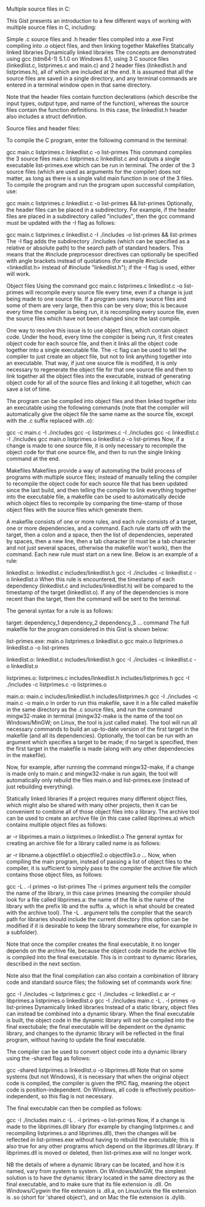 Multiple source files in C:

This Gist presents an introduction to a few different ways of working with multiple source files in C, including:

Simple .c source files and .h header files compiled into a .exe
First compiling into .o object files, and then linking together
Makefiles
Statically linked libraries
Dynamically linked libraries
The concepts are demonstrated using gcc (tdm64-1) 5.1.0 on Windows 8.1, using 3 C source files (linkedlist.c, listprimes.c and main.c) and 2 header files (linkedlist.h and listprimes.h), all of which are included at the end. It is assumed that all the source files are saved in a single directory, and any terminal commands are entered in a terminal window open in that same directory.

Note that the header files contain function declerations (which describe the input types, output type, and name of the function), whereas the source files contain the function definitions. In this case, the linkedlist.h header also includes a struct definition.

Source files and header files:

To compile the C program, enter the following command in the terminal:

gcc main.c listprimes.c linkedlist.c -o list-primes
This command compiles the 3 source files main.c listprimes.c linkedlist.c and outputs a single executable list-primes.exe which can be run in terminal. The order of the 3 source files (which are used as arguments for the compiler) does not matter, as long as there is a single valid main function in one of the 3 files. To compile the program and run the program upon successful compilation, use:

gcc main.c listprimes.c linkedlist.c -o list-primes && list-primes
Optionally, the header files can be placed in a subdirectory. For example, if the header files are placed in a subdirectory called "includes", then the gcc command must be updated with the -I flag as follows:

gcc main.c listprimes.c linkedlist.c -I ./includes -o list-primes && list-primes
The -I flag adds the subdirectory ./includes (which can be specified as a relative or absolute path) to the search path of standard headers. This means that the #include preprocessor directives can optionally be specified with angle brackets instead of quotations (for example #include <linkedlist.h> instead of #include "linkedlist.h"); if the -I flag is used, either will work.

Object files
Using the command gcc main.c listprimes.c linkedlist.c -o list-primes will recompile every source file every time, even if a change is just being made to one source file. If a program uses many source files and some of them are very large, then this can be very slow; this is because every time the compiler is being run, it is recompiling every source file, even the source files which have not been changed since the last compile.

One way to resolve this issue is to use object files, which contain object code. Under the hood, every time the compiler is being run, it first creates object code for each source file, and then it links all the object code together into a single executable file. The -c flag can be used to tell the compiler to just create an object file, but not to link anything together into an executable. That way, if just one source file is modified, it is only necessary to regenerate the object file for that one source file and then to link together all the object files into the executable, instead of generating object code for all of the source files and linking it all together, which can save a lot of time.

The program can be compiled into object files and then linked together into an executable using the following commands (note that the compiler will automatically give the object file the same name as the source file, except with the .c suffix replaced with .o):

gcc -c main.c -I ./includes
gcc -c listprimes.c -I ./includes
gcc -c linkedlist.c -I ./includes
gcc main.o listprimes.o linkedlist.o -o list-primes
Now, if a change is made to one source file, it is only necessary to recompile the object code for that one source file, and then to run the single linking command at the end.

Makefiles
Makefiles provide a way of automating the build process of programs with multiple source files; instead of manually telling the compiler to recompile the object code for each source file that has been updated since the last build, and then telling the compiler to link everything together into the executable file, a makefile can be used to automatically decide which object files to recompile by comparing the time-stamp of those object files with the source files which generate them.

A makefile consists of one or more rules, and each rule consists of a target, one or more dependencies, and a command. Each rule starts off with the target, then a colon and a space, then the list of dependencies, seperated by spaces, then a new line, then a tab character (it must be a tab character and not just several spaces, otherwise the makefile won't work), then the command. Each new rule must start on a new line. Below is an example of a rule:

linkedlist.o: linkedlist.c includes/linkedlist.h
	gcc -I ./includes -c linkedlist.c -o linkedlist.o
When this rule is encountered, the timestamp of each dependency (linkedlist.c and includes/linkedlist.h) will be compared to the timestamp of the target (linkedlist.o). If any of the dependencies is more recent than the target, then the command will be sent to the terminal.

The general syntax for a rule is as follows:

target: dependency_1 dependency_2 dependency_3 ...
	command
The full makefile for the program considered in this Gist is shown below:

list-primes.exe: main.o listprimes.o linkedlist.o
	gcc main.o listprimes.o linkedlist.o -o list-primes
	
linkedlist.o: linkedlist.c includes/linkedlist.h
	gcc -I ./includes -c linkedlist.c -o linkedlist.o

listprimes.o: listprimes.c includes/linkedlist.h includes/listprimes.h
	gcc -I ./includes -c listprimes.c -o listprimes.o

main.o: main.c includes/linkedlist.h includes/listprimes.h
	gcc -I ./includes -c main.c -o main.o
In order to run this makefile, save it in a file called makefile in the same directory as the .c source files, and run the command mingw32-make in terminal (mingw32-make is the name of the tool on Windows/MinGW; on Linux, the tool is just called make). The tool will run all necessary commands to build an up-to-date version of the first target in the makefile (and all its dependencies). Optionally, the tool can be run with an argument which specifies a target to be made; if no target is specified, then the first target in the makefile is made (along with any other dependencies in the makefile).

Now, for example, after running the command mingw32-make, if a change is made only to main.c and mingw32-make is run again, the tool will automatically only rebuild the files main.o and list-primes.exe (instead of just rebuilding everything).

Statically linked libraries
If a project requires many different object files, which might also be shared with many other projects, then it can be convenient to combine all of those object files into a library. The archive tool can be used to create an archive file (in this case called libprimes.a) which contains multiple object files as follows:

ar -r libprimes.a main.o listprimes.o linkedlist.o
The general syntax for creating an archive file for a library called name is as follows:

ar -r libname.a objectfile1.o objectfile2.o objectfile3.o ...
Now, when compiling the main program, instead of passing a list of object files to the compiler, it is sufficient to simply pass to the compiler the archive file which contains those object files, as follows:

gcc -L . -l primes -o list-primes
The -l primes argument tells the compiler the name of the library, in this case primes (meaning the compiler should look for a file called libprimes.a: the name of the file is the name of the library with the prefix lib and the suffix .a, which is what should be created with the archive tool). The -L . argument tells the compiler that the search path for libraries should include the current directory (this option can be modified if it is desirable to keep the library somewhere else, for example in a subfolder).

Note that once the compiler creates the final executable, it no longer depends on the archive file, because the object code inside the archive file is compiled into the final executable. This is in contrast to dynamic libraries, described in the next section.

Note also that the final compilation can also contain a combination of library code and standard source files; the following set of commands work fine:

gcc -I ./includes -c listprimes.c
gcc -I ./includes -c linkedlist.c
ar -r libprimes.a listprimes.o linkedlist.o
gcc -I ./includes main.c -L . -l primes -o list-primes
Dynamically linked libraries
Instead of a static library, object files can instead be combined into a dynamic library. When the final executable is built, the object code in the dynamic library will not be compiled into the final exectubale; the final executable will be dependent on the dynamic library, and changes to the dynamic library will be reflected in the final program, without having to update the final executable.

The compiler can be used to convert object code into a dynamic library using the -shared flag as follows:

gcc -shared listprimes.o linkedlist.o -o libprimes.dll
Note that on some systems (but not Windows), it is necessary that when the original object code is compiled, the compiler is given the fPIC flag, meaning the object code is position-independent. On Windows, all code is effectively position-independent, so this flag is not necessary.

The final executable can then be compiled as follows:

gcc -I ./includes main.c -L . -l primes -o list-primes
Now, if a change is made to the libprimes.dll library (for example by changing listprimes.c and recompiling listprimes.o and libprimes.dll), then the changes will be reflected in list-primes.exe without having to rebuild the executable; this is also true for any other programs which depend on the libprimes.dll library. If libprimes.dll is moved or deleted, then list-primes.exe will no longer work.

NB the details of where a dynamic library can be located, and how it is named, vary from system to system. On Windows/MinGW, the simplest solution is to have the dynamic library located in the same directory as the final executable, and to make sure that its file extension is .dll. On Windows/Cygwin the file extension is .dll.a, on Linux/unix the file extension is .so (short for 'shared object'), and on Mac the file extension is .dylib.
